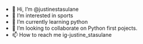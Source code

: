 - 👋 Hi, I’m @justinestasulane
- 👀 I’m interested in sports
- 🌱 I’m currently learning python
- 💞️ I’m looking to collaborate on Python first pojects.
- 📫 How to reach me ig-justine_stasulane

<!---
justinestasulane/justinestasulane is a ✨ special ✨ repository because its `README.md` (this file) appears on your GitHub profile.
You can click the Preview link to take a look at your changes.
--->
